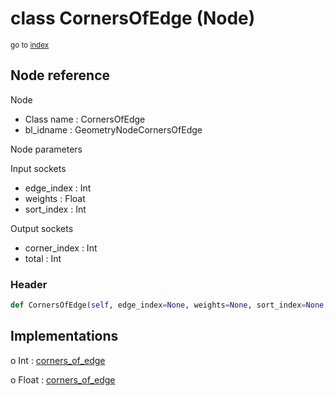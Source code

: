 # class CornersOfEdge (Node)

<sub>go to [index](/docs/index.md)</sub>

## Node reference

Node
 - Class name : CornersOfEdge
 - bl_idname : GeometryNodeCornersOfEdge

Node parameters

Input sockets
 - edge_index : Int
 - weights : Float
 - sort_index : Int

Output sockets
 - corner_index : Int
 - total : Int

### Header

``` python
def CornersOfEdge(self, edge_index=None, weights=None, sort_index=None, node_label=None, node_color=None):
```

## Implementations

o Int : [corners_of_edge](/docs/GeoNodes_classes/Int.md#corners_of_edge)

o Float : [corners_of_edge](/docs/GeoNodes_classes/Float.md#corners_of_edge)


